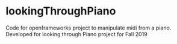 # lookingThroughPiano
Code for openframeworks project to manipulate midi from a piano. Developed for looking through Piano project for Fall 2019
